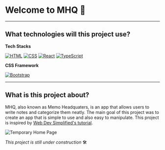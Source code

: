 # Welcome to MHQ 📓

------

## What technologies will this project use?

**Tech Stacks**

<a href="#"><img alt="HTML" src="https://img.shields.io/badge/HTML-E34F26.svg?logo=html5&logoColor=white"></a>
<a href="#"><img alt="CSS" src="https://img.shields.io/badge/CSS-1572B6.svg?logo=css3&logoColor=white"></a>
<a href="#"><img alt="React" src="https://img.shields.io/badge/React-20232a.svg?logo=react&logoColor=%2361DAFB"></a>
<a href="#"><img alt="TypeScript" src="https://img.shields.io/badge/TypeScript-007ACC.svg?logo=typescript&logoColor=white"></a> 

**CSS Framework**

<a href="#"><img alt="Bootstrap" src="https://img.shields.io/badge/Bootstrap-%23563D7C?style=for-the-badge&logo=bootstrap&logoColor=white"></a>

------

## What is this project about?

MHQ, also known as Memo Headquaters, is an app that allows users to write notes and categorize them neatly. The main goal of this project was to create an app that is simple to use and also easy to manipulate. This project is inspired by [Web Dev Simplified's tutorial](https://www.youtube.com/watch?v=j898RGRw0b4).

![Temporary Home Page](https://github.com/user-attachments/assets/680cc293-a86b-4c38-a2c0-b3326fddc3f7)

_*This project is still under construction*_ 🛠
